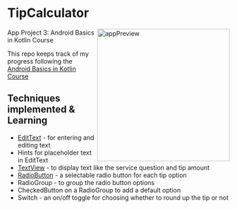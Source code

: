 # TipCalculator

<img align="right" src="" alt="appPreview" width="300"/>

App Project 3: Android Basics in Kotlin Course

This repo keeps track of my progress following the [Android Basics in Kotlin Course](https://developer.android.com/courses/android-basics-kotlin/course)

## Techniques implemented & Learning

- [EditText](https://developer.android.com/reference/kotlin/android/widget/EditText?authuser=1) - for entering and editing text
- Hints for placeholder text in EditText
- [TextView](https://developer.android.com/reference/kotlin/android/widget/TextView?authuser=1) - to display text like the service question and tip amount
- [RadioButton](https://developer.android.com/guide/topics/ui/controls/radiobutton?authuser=1#kotlin) - a selectable radio button for each tip option
- RadioGroup - to group the radio button options
- CheckedButton on a RadioGroup to add a default option
- Switch - an on/off toggle for choosing whether to round up the tip or not




